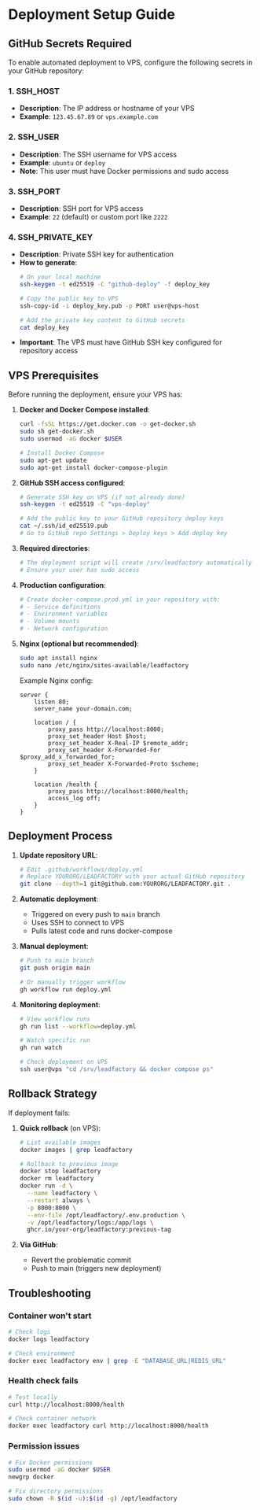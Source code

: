 # Deployment Setup Guide

## GitHub Secrets Required

To enable automated deployment to VPS, configure the following secrets in your GitHub repository:

### 1. SSH_HOST
- **Description**: The IP address or hostname of your VPS
- **Example**: `123.45.67.89` or `vps.example.com`

### 2. SSH_USER
- **Description**: The SSH username for VPS access
- **Example**: `ubuntu` or `deploy`
- **Note**: This user must have Docker permissions and sudo access

### 3. SSH_PORT
- **Description**: SSH port for VPS access
- **Example**: `22` (default) or custom port like `2222`

### 4. SSH_PRIVATE_KEY
- **Description**: Private SSH key for authentication
- **How to generate**:
  ```bash
  # On your local machine
  ssh-keygen -t ed25519 -C "github-deploy" -f deploy_key
  
  # Copy the public key to VPS
  ssh-copy-id -i deploy_key.pub -p PORT user@vps-host
  
  # Add the private key content to GitHub secrets
  cat deploy_key
  ```
- **Important**: The VPS must have GitHub SSH key configured for repository access

## VPS Prerequisites

Before running the deployment, ensure your VPS has:

1. **Docker and Docker Compose installed**:
   ```bash
   curl -fsSL https://get.docker.com -o get-docker.sh
   sudo sh get-docker.sh
   sudo usermod -aG docker $USER
   
   # Install Docker Compose
   sudo apt-get update
   sudo apt-get install docker-compose-plugin
   ```

2. **GitHub SSH access configured**:
   ```bash
   # Generate SSH key on VPS (if not already done)
   ssh-keygen -t ed25519 -C "vps-deploy"
   
   # Add the public key to your GitHub repository deploy keys
   cat ~/.ssh/id_ed25519.pub
   # Go to GitHub repo Settings > Deploy keys > Add deploy key
   ```

3. **Required directories**:
   ```bash
   # The deployment script will create /srv/leadfactory automatically
   # Ensure your user has sudo access
   ```

4. **Production configuration**:
   ```bash
   # Create docker-compose.prod.yml in your repository with:
   # - Service definitions
   # - Environment variables
   # - Volume mounts
   # - Network configuration
   ```

5. **Nginx (optional but recommended)**:
   ```bash
   sudo apt install nginx
   sudo nano /etc/nginx/sites-available/leadfactory
   ```
   
   Example Nginx config:
   ```nginx
   server {
       listen 80;
       server_name your-domain.com;
       
       location / {
           proxy_pass http://localhost:8000;
           proxy_set_header Host $host;
           proxy_set_header X-Real-IP $remote_addr;
           proxy_set_header X-Forwarded-For $proxy_add_x_forwarded_for;
           proxy_set_header X-Forwarded-Proto $scheme;
       }
       
       location /health {
           proxy_pass http://localhost:8000/health;
           access_log off;
       }
   }
   ```

## Deployment Process

1. **Update repository URL**:
   ```bash
   # Edit .github/workflows/deploy.yml
   # Replace YOURORG/LEADFACTORY with your actual GitHub repository
   git clone --depth=1 git@github.com:YOURORG/LEADFACTORY.git .
   ```

2. **Automatic deployment**: 
   - Triggered on every push to `main` branch
   - Uses SSH to connect to VPS
   - Pulls latest code and runs docker-compose

3. **Manual deployment**:
   ```bash
   # Push to main branch
   git push origin main
   
   # Or manually trigger workflow
   gh workflow run deploy.yml
   ```

4. **Monitoring deployment**:
   ```bash
   # View workflow runs
   gh run list --workflow=deploy.yml
   
   # Watch specific run
   gh run watch
   
   # Check deployment on VPS
   ssh user@vps "cd /srv/leadfactory && docker compose ps"
   ```

## Rollback Strategy

If deployment fails:

1. **Quick rollback** (on VPS):
   ```bash
   # List available images
   docker images | grep leadfactory
   
   # Rollback to previous image
   docker stop leadfactory
   docker rm leadfactory
   docker run -d \
     --name leadfactory \
     --restart always \
     -p 8000:8000 \
     --env-file /opt/leadfactory/.env.production \
     -v /opt/leadfactory/logs:/app/logs \
     ghcr.io/your-org/leadfactory:previous-tag
   ```

2. **Via GitHub**:
   - Revert the problematic commit
   - Push to main (triggers new deployment)

## Troubleshooting

### Container won't start
```bash
# Check logs
docker logs leadfactory

# Check environment
docker exec leadfactory env | grep -E "DATABASE_URL|REDIS_URL"
```

### Health check fails
```bash
# Test locally
curl http://localhost:8000/health

# Check container network
docker exec leadfactory curl http://localhost:8000/health
```

### Permission issues
```bash
# Fix Docker permissions
sudo usermod -aG docker $USER
newgrp docker

# Fix directory permissions
sudo chown -R $(id -u):$(id -g) /opt/leadfactory
```